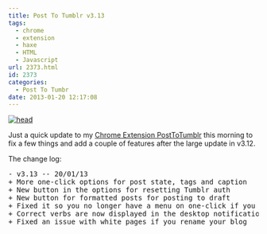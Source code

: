 ```yaml
---
title: Post To Tumblr v3.13
tags:
  - chrome
  - extension
  - haxe
  - HTML
  - Javascript
url: 2373.html
id: 2373
categories:
  - Post To Tumbr
date: 2013-01-20 12:17:08
---
```


[![head](https://mikecann.co.uk/wp-content/uploads/2013/01/head2.png)](https://mikecann.co.uk/personal-project/post-to-tumblr-v3-13/attachment/head-7/)

Just a quick update to my [Chrome Extension PostToTumblr](https://chrome.google.com/webstore/detail/post-to-tumblr/dbpicbbcpanckagpdjflgojlknomoiah?hl=en) this morning to fix a few things and add a couple of features after the large update in v3.12.
<!-- more -->
The change log:
<pre>- v3.13 -- 20/01/13 
+ More one-click options for post state, tags and caption
+ New button in the options for resetting Tumblr auth
+ New button for formatted posts for posting to draft
+ Fixed it so you no longer have a menu on one-click if you only have one blog
+ Correct verbs are now displayed in the desktop notifications when posting
+ Fixed an issue with white pages if you rename your blog</pre>